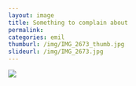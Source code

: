 ```yaml
---
layout: image
title: Something to complain about
permalink: 
categories: emil
thumburl: /img/IMG_2673_thumb.jpg
slideurl: /img/IMG_2673.jpg 
---
```

![](/img/IMG_2673.jpg)


